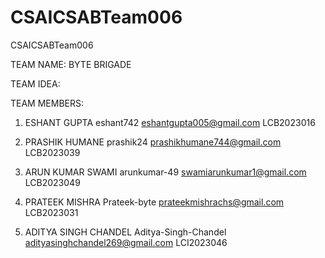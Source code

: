 # CSAICSABTeam006
CSAICSABTeam006


TEAM NAME: BYTE BRIGADE 


TEAM IDEA:



TEAM MEMBERS: 

1. ESHANT GUPTA eshant742 eshantgupta005@gmail.com LCB2023016

2. PRASHIK HUMANE prashik24 prashikhumane744@gmail.com LCB2023039 

3. ARUN KUMAR SWAMI arunkumar-49 swamiarunkumar1@gmail.com LCB2023049

4. PRATEEK MISHRA Prateek-byte prateekmishrachs@gmail.com LCB2023031

5. ADITYA SINGH CHANDEL Aditya-Singh-Chandel
   adityasinghchandel269@gmail.com LCI2023046
